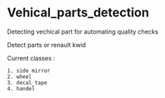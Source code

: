 # Vehical_parts_detection
Detecting vechical part for automating quality checks

Detect parts or renault kwid 

Current classes :

    1. side mirror
    2. wheel
    3. decal_tape
    4. handel

